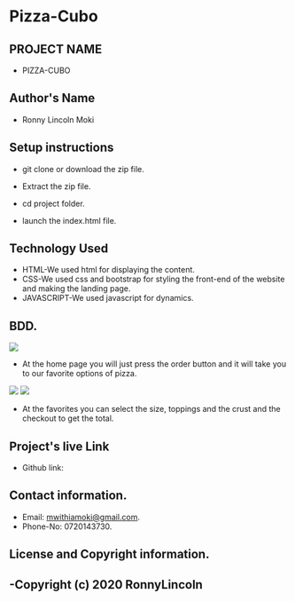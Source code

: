 # Pizza-Cubo
## PROJECT NAME
 - PIZZA-CUBO
 ## Author's Name
 - Ronny Lincoln Moki
 
## Setup instructions 
 - git clone or download the zip file.

 - Extract the zip file.

 - cd project folder.

 - launch the index.html file.

## Technology Used
 - HTML-We used html for displaying the content.
 - CSS-We used css and bootstrap for styling the front-end of the website and making the landing page.
 - JAVASCRIPT-We used javascript for dynamics.

## BDD.
  <img src="images/home.png">



  - At the home page you will just press the order button and it will take you to our favorite options of pizza.



   <img src="images/order.png">



   <img src="images/checkout.png">

   - At the favorites you can select the size, toppings and the crust and the checkout to get the total. 


## Project's live Link
 - Github link:
## Contact information.
 - Email: mwithiamoki@gmail.com.
 - Phone-No: 0720143730.
## License and Copyright information.
 -Copyright (c) 2020 RonnyLincoln
 -
